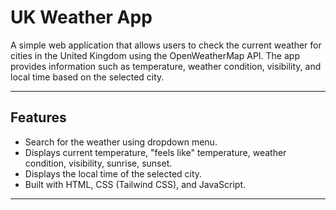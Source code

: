 # UK Weather App

A simple web application that allows users to check the current weather for cities in the United Kingdom using the OpenWeatherMap API. The app provides information such as temperature, weather condition, visibility, and local time based on the selected city.

---

## Features

- Search for the weather using dropdown menu.
- Displays current temperature, "feels like" temperature, weather condition, visibility, sunrise, sunset.
- Displays the local time of the selected city.
- Built with HTML, CSS (Tailwind CSS), and JavaScript.

---


